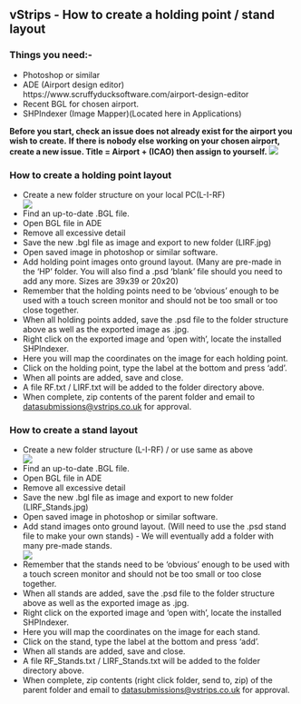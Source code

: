 <h2><b>vStrips - How to create a holding point / stand layout</b></h2>

<h3>Things you need:-</h3>

<ul>
  <li>Photoshop or similar</li>
  <li>ADE (Airport design editor) https://www.scruffyducksoftware.com/airport-design-editor</li>
  <li>Recent BGL for chosen airport.</li> 
  <li>SHPIndexer (Image Mapper)(Located here in Applications)</li> 
</ul>


<b>Before you start, check an issue does not already exist for the airport you wish to create.</b>
<b>If there is nobody else working on your chosen airport, create a new issue. Title = Airport + (ICAO) then assign to yourself.</b>
<img src="https://i.imgur.com/EMfNdJT.png">

<h3><b>How to create a holding point layout</b></h3>

<ul>
  <li>Create a new folder structure on your local PC(L-I-RF)</li>
  <img src="https://i.imgur.com/jmoQpRN.png">
  <li>Find an up-to-date .BGL file. </li>
  <li>Open BGL file in ADE</li>
  <li>Remove all excessive detail</li>
  <li>Save the new .bgl file as image and export to new folder (LIRF.jpg)</li>
  <li>Open saved image in photoshop or similar software.</li>
  <li>Add holding point images onto ground layout. (Many are pre-made in the ‘HP’ folder. You will also find a .psd ‘blank’ file should you need to add any more. Sizes are 39x39 or 20x20)</li>
  <li>Remember that the holding points need to be ‘obvious’ enough to be used with a touch screen monitor and should not be too small or too close together.</li>
  <li>When all holding points added, save the .psd file to the folder structure above as well as the exported image as .jpg.</li>
  <li>Right click on the exported image and ‘open with’, locate the installed SHPIndexer. </li>
  <li>Here you will map the coordinates on the image for each holding point.</li>
  <li>Click on the holding point, type the label at the bottom and press ‘add’.</li>
  <li>When all points are added, save and close.</li>
  <li>A file RF.txt / LIRF.txt will be added to the folder directory above. </li>
  <li>When complete, zip contents of the parent folder and email to <a href="mailto:datasubmissions@vstrips.co.uk?subject=Data Submission">datasubmissions@vstrips.co.uk</a> for approval.</li>
</ul>

<h3><b>How to create a stand layout</b></h3>

<ul>
  <li>Create a new folder structure (L-I-RF) / or use same as above</li>
  <img src="https://i.imgur.com/jmoQpRN.png">
  <li>Find an up-to-date .BGL file. </li>
  <li>Open BGL file in ADE</li>
  <li>Remove all excessive detail</li>
  <li>Save the new .bgl file as image and export to new folder (LIRF_Stands.jpg)</li>
  <li>Open saved image in photoshop or similar software.</li>
  <li>Add stand images onto ground layout. (Will need to use the .psd stand file to make your own stands) - We will eventually add a folder with many pre-made stands.</li>
  <img src="https://i.imgur.com/JWA9QXA.png">
  <li>Remember that the stands need to be ‘obvious’ enough to be used with a touch screen monitor and should not be too small or too close together.</li>
  <li>When all stands are added, save the .psd file to the folder structure above as well as the exported image as .jpg.</li>
  <li>Right click on the exported image and ‘open with’, locate the installed SHPIndexer. </li>
  <li>Here you will map the coordinates on the image for each stand.</li>
  <li>Click on the stand, type the label at the bottom and press ‘add’.</li>
  <li>When all stands are added, save and close.</li>
  <li>A file RF_Stands.txt / LIRF_Stands.txt will be added to the folder directory above. </li>
  <li>When complete, zip contents (right click folder, send to, zip) of the parent folder and email to <a href="mailto:datasubmissions@vstrips.co.uk?subject=Data Submission">datasubmissions@vstrips.co.uk</a> for approval.</li>
</ul>





